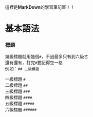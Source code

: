 這裡是**MarkDown**的學習筆記區！！

# 基本語法

### 標題
幾級標題就用幾個`#`，不過最多只有到六級ㄛ<br>
還有還有，打完`#`要記得空一格<br>
例如：`## 二級標題`

一級標題 `#`<br>
二級標題 `##`<br>
三級標題 `###`<br>
四級標題 `####`<br>
五級標題 `#####`<br>
六級標題 `######`<br>

### 

